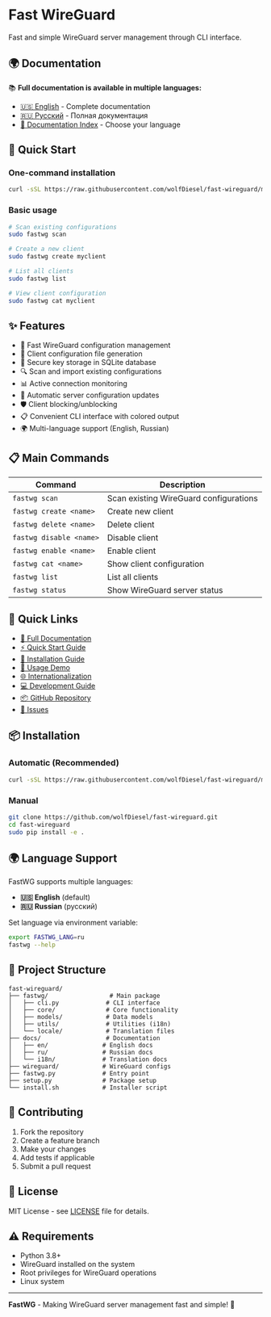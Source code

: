 # Fast WireGuard

Fast and simple WireGuard server management through CLI interface.

## 🌍 Documentation

📚 **Full documentation is available in multiple languages:**

- [🇺🇸 English](docs/en/README.md) - Complete documentation
- [🇷🇺 Русский](docs/ru/README.md) - Полная документация
- [📖 Documentation Index](docs/README.md) - Choose your language

## 🚀 Quick Start

### One-command installation

```bash
curl -sSL https://raw.githubusercontent.com/wolfDiesel/fast-wireguard/main/install.sh | sudo bash
```

### Basic usage

```bash
# Scan existing configurations
sudo fastwg scan

# Create a new client
sudo fastwg create myclient

# List all clients
sudo fastwg list

# View client configuration
sudo fastwg cat myclient
```

## ✨ Features

- 🚀 Fast WireGuard configuration management
- 📱 Client configuration file generation
- 🔐 Secure key storage in SQLite database
- 🔍 Scan and import existing configurations
- 📊 Active connection monitoring
- 🔄 Automatic server configuration updates
- 🛡️ Client blocking/unblocking
- 📋 Convenient CLI interface with colored output
- 🌍 Multi-language support (English, Russian)

## 📋 Main Commands

| Command | Description |
|---------|-------------|
| `fastwg scan` | Scan existing WireGuard configurations |
| `fastwg create <name>` | Create new client |
| `fastwg delete <name>` | Delete client |
| `fastwg disable <name>` | Disable client |
| `fastwg enable <name>` | Enable client |
| `fastwg cat <name>` | Show client configuration |
| `fastwg list` | List all clients |
| `fastwg status` | Show WireGuard server status |

## 🔗 Quick Links

- [📖 Full Documentation](docs/README.md)
- [⚡ Quick Start Guide](docs/en/QUICK_START.md)
- [🔧 Installation Guide](docs/en/INSTALL.md)
- [🎯 Usage Demo](docs/en/DEMO.md)
- [🌐 Internationalization](docs/i18n/README.md)
- [💻 Development Guide](docs/en/development.md)
- [📦 GitHub Repository](https://github.com/wolfDiesel/fast-wireguard)
- [🐛 Issues](https://github.com/wolfDiesel/fast-wireguard/issues)

## 📦 Installation

### Automatic (Recommended)

```bash
curl -sSL https://raw.githubusercontent.com/wolfDiesel/fast-wireguard/main/install.sh | sudo bash
```

### Manual

```bash
git clone https://github.com/wolfDiesel/fast-wireguard.git
cd fast-wireguard
sudo pip install -e .
```

## 🌍 Language Support

FastWG supports multiple languages:

- **🇺🇸 English** (default)
- **🇷🇺 Russian** (русский)

Set language via environment variable:
```bash
export FASTWG_LANG=ru
fastwg --help
```

## 📁 Project Structure

```
fast-wireguard/
├── fastwg/                 # Main package
│   ├── cli.py             # CLI interface
│   ├── core/              # Core functionality
│   ├── models/            # Data models
│   ├── utils/             # Utilities (i18n)
│   └── locale/            # Translation files
├── docs/                  # Documentation
│   ├── en/               # English docs
│   ├── ru/               # Russian docs
│   └── i18n/             # Translation docs
├── wireguard/            # WireGuard configs
├── fastwg.py             # Entry point
├── setup.py              # Package setup
└── install.sh            # Installer script
```

## 🤝 Contributing

1. Fork the repository
2. Create a feature branch
3. Make your changes
4. Add tests if applicable
5. Submit a pull request

## 📄 License

MIT License - see [LICENSE](LICENSE) file for details.

## ⚠️ Requirements

- Python 3.8+
- WireGuard installed on the system
- Root privileges for WireGuard operations
- Linux system

---

**FastWG** - Making WireGuard server management fast and simple! 🚀
